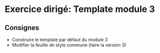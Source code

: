 # Exercice dirigé: Template module 3

## Consignes
- Construire le template par défaut du module 3
- Modifier la feuille de style commune (faire la version 3)
